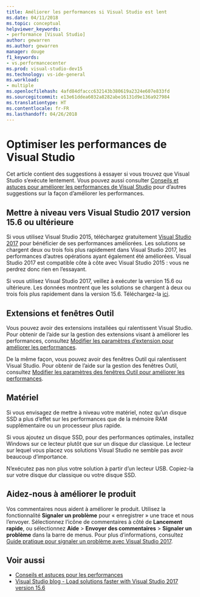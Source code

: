 ```yaml
---
title: Améliorer les performances si Visual Studio est lent
ms.date: 04/11/2018
ms.topic: conceptual
helpviewer_keywords:
- performance [Visual Studio]
author: gewarren
ms.author: gewarren
manager: douge
f1_keywords:
- vs.performancecenter
ms.prod: visual-studio-dev15
ms.technology: vs-ide-general
ms.workload:
- multiple
ms.openlocfilehash: 4afd84dfaccc632143b380619a2324e607e833fd
ms.sourcegitcommit: e13e61ddea6032a8282abe16131d9e136a927984
ms.translationtype: HT
ms.contentlocale: fr-FR
ms.lasthandoff: 04/26/2018
---
```

# <a name="optimize-visual-studio-performance"></a>Optimiser les performances de Visual Studio

Cet article contient des suggestions à essayer si vous trouvez que Visual Studio s’exécute lentement. Vous pouvez aussi consulter [Conseils et astuces pour améliorer les performances de Visual Studio](../ide/visual-studio-performance-tips-and-tricks.md) pour d’autres suggestions sur la façon d’améliorer les performances.

## <a name="upgrade-to-visual-studio-2017-version-156-or-later"></a>Mettre à niveau vers Visual Studio 2017 version 15.6 ou ultérieure

Si vous utilisez Visual Studio 2015, téléchargez gratuitement [Visual Studio 2017](https://aka.ms/vsdownload?utm_source=mscom&utm_campaign=msdocs) pour bénéficier de ses performances améliorées. Les solutions se chargent deux ou trois fois plus rapidement dans Visual Studio 2017, les performances d’autres opérations ayant également été améliorées. Visual Studio 2017 est compatible côte à côte avec Visual Studio 2015 : vous ne perdrez donc rien en l’essayant.

Si vous utilisez Visual Studio 2017, veillez à exécuter la version 15.6 ou ultérieure. Les données montrent que les solutions se chargent à deux ou trois fois plus rapidement dans la version 15.6. Téléchargez-la [ici](https://aka.ms/vsdownload?utm_source=mscom&utm_campaign=msdocs).

## <a name="extensions-and-tool-windows"></a>Extensions et fenêtres Outil

Vous pouvez avoir des extensions installées qui ralentissent Visual Studio. Pour obtenir de l’aide sur la gestion des extensions visant à améliorer les performances, consultez [Modifier les paramètres d’extension pour améliorer les performances](../ide/optimize-visual-studio-startup-time.md#extensions).

De la même façon, vous pouvez avoir des fenêtres Outil qui ralentissent Visual Studio. Pour obtenir de l’aide sur la gestion des fenêtres Outil, consultez [Modifier les paramètres des fenêtres Outil pour améliorer les performances](../ide/optimize-visual-studio-startup-time.md#tool-windows).

## <a name="hardware"></a>Matériel

Si vous envisagez de mettre à niveau votre matériel, notez qu’un disque SSD a plus d’effet sur les performances que de la mémoire RAM supplémentaire ou un processeur plus rapide.

Si vous ajoutez un disque SSD, pour des performances optimales, installez Windows sur ce lecteur plutôt que sur un disque dur classique. Le lecteur sur lequel vous placez vos solutions Visual Studio ne semble pas avoir beaucoup d’importance.

N’exécutez pas non plus votre solution à partir d’un lecteur USB. Copiez-la sur votre disque dur classique ou votre disque SSD.

## <a name="help-us-improve"></a>Aidez-nous à améliorer le produit

Vos commentaires nous aident à améliorer le produit. Utilisez la fonctionnalité **Signaler un problème** pour « enregistrer » une trace et nous l’envoyer. Sélectionnez l’icône de commentaires à côté de **Lancement rapide**, ou sélectionnez **Aide** > **Envoyer des commentaires** > **Signaler un problème** dans la barre de menus. Pour plus d’informations, consultez [Guide pratique pour signaler un problème avec Visual Studio 2017](../ide/how-to-report-a-problem-with-visual-studio-2017.md).

## <a name="see-also"></a>Voir aussi

- [Conseils et astuces pour les performances](../ide/visual-studio-performance-tips-and-tricks.md)
- [Visual Studio blog - Load solutions faster with Visual Studio 2017 version 15.6](https://blogs.msdn.microsoft.com/visualstudio/2018/04/04/load-solutions-faster-with-visual-studio-2017-version-15-6/)